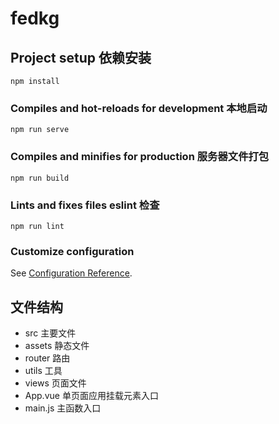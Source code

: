# fedkg
## Project setup 依赖安装
```
npm install
```

### Compiles and hot-reloads for development 本地启动
```
npm run serve
```

### Compiles and minifies for production 服务器文件打包
```
npm run build
```

### Lints and fixes files eslint 检查
```
npm run lint
```

### Customize configuration
See [Configuration Reference](https://cli.vuejs.org/config/).

## 文件结构
- src 主要文件
- assets 静态文件
- router 路由
- utils 工具
- views 页面文件
- App.vue 单页面应用挂载元素入口
- main.js 主函数入口